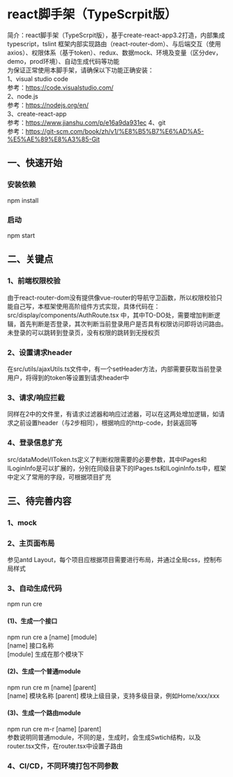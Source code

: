 # react脚手架（TypeScrpit版）
简介：react脚手架（TypeScrpit版），基于create-react-app3.2打造，内部集成typescript，tslint
框架内部实现路由（react-router-dom）、与后端交互（使用axios）、权限体系（基于token）、redux、数据mock、环境及变量（区分dev，demo，prod环境）、自动生成代码等功能  
为保证正常使用本脚手架，请确保以下功能正确安装：  
1、visual studio code  
参考：https://code.visualstudio.com/  
2、node.js  
参考：https://nodejs.org/en/  
3、create-react-app  
参考：https://www.jianshu.com/p/e16a9da931ec 
4、git  
参考：https://git-scm.com/book/zh/v1/%E8%B5%B7%E6%AD%A5-%E5%AE%89%E8%A3%85-Git 

## 一、快速开始
### 安装依赖
npm install

### 启动
npm start

## 二、关键点
### 1、前端权限校验
由于react-router-dom没有提供像vue-router的导航守卫函数，所以权限校验只能自己写，本框架使用高阶组件方式实现，具体代码在：src/display/components/AuthRoute.tsx 中，其中TO-DO处，需要增加判断逻辑，首先判断是否登录，其次判断当前登录用户是否具有权限访问即将访问路由。未登录的可以跳转到登录页，没有权限的跳转到无授权页

### 2、设置请求header
在src/utils/ajaxUtils.ts文件中，有一个setHeader方法，内部需要获取当前登录用户，将得到的token等设置到请求header中

### 3、请求/响应拦截
同样在2中的文件里，有请求过滤器和响应过滤器，可以在这两处增加逻辑，如请求之前设置header（与2步相同），根据响应的http-code，封装返回等

### 4、登录信息扩充
src/dataModel/IToken.ts定义了判断权限需要的必要参数，其中IPages和ILoginInfo是可以扩展的，分别在同级目录下的IPages.ts和ILoginInfo.ts中，框架中定义了常用的字段，可根据项目扩充

## 三、待完善内容
### 1、mock
### 2、主页面布局
参见antd Layout，每个项目应根据项目需要进行布局，并通过全局css，控制布局样式

### 3、自动生成代码
npm run cre
#### (1)、生成一个接口
npm run cre a [name] [module]  
[name] 接口名称  
[module] 生成在那个模块下  

#### (2)、生成一个普通module
npm run cre m [name] [parent]  
[name] 模块名称
[parent] 模块上级目录，支持多级目录，例如Home/xxx/xxx

#### (3)、生成一个路由module
npm run cre m-r [name] [parent]  
参数说明同普通module，不同的是，生成时，会生成Swtich结构，以及router.tsx文件，在router.tsx中设置子路由

### 4、CI/CD，不同环境打包不同参数
